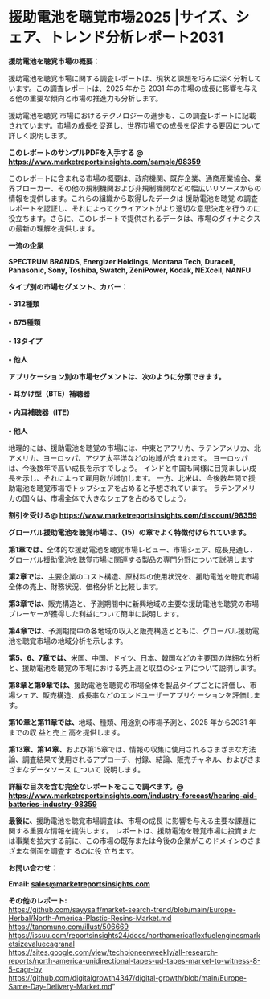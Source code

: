 # 援助電池を聴覚市場2025 |サイズ、シェア、トレンド分析レポート2031

<strong><b>援助電池を聴覚市場の概要：</b></strong>

援助電池を聴覚市場に関する調査レポートは、現状と課題を巧みに深く分析しています。この調査レポートは、2025 年から 2031 年の市場の成長に影響を与える他の重要な傾向と市場の推進力も分析します。

援助電池を聴覚 市場におけるテクノロジーの進歩も、この調査レポートに記載されています。市場の成長を促進し、世界市場での成長を促進する要因について詳しく説明します。

<strong>このレポートのサンプルPDFを入手する @ <a href=https://www.marketreportsinsights.com/sample/98359>https://www.marketreportsinsights.com/sample/98359</a></strong>

このレポートに含まれる市場の概要は、政府機関、既存企業、通商産業協会、業界ブローカー、その他の規制機関および非規制機関などの幅広いリソースからの情報を提供します。これらの組織から取得したデータは 援助電池を聴覚 の調査レポートを認証し、それによってクライアントがより適切な意思決定を行うのに役立ちます。さらに、このレポートで提供されるデータは、市場のダイナミクスの最新の理解を提供します。

<strong>一流の企業</strong>

<strong><b>SPECTRUM BRANDS, Energizer Holdings, Montana Tech, Duracell, Panasonic, Sony, Toshiba, Swatch, ZeniPower, Kodak, NEXcell, NANFU</b></strong>

<strong><b>タイプ別の市場セグメント、カバー：</b></strong>

<strong>• 312種類<br><br>• 675種類<br><br>• 13タイプ<br><br>• 他人</strong>

<strong><b>アプリケーション別の市場セグメントは、次のように分類できます。</b></strong>

<strong>• 耳かけ型（BTE）補聴器<br><br>• 内耳補聴器（ITE）<br><br>• 他人</strong>

 地理的には、援助電池を聴覚の市場には、中東とアフリカ、ラテンアメリカ、北アメリカ、ヨーロッパ、アジア太平洋などの地域が含まれます。 ヨーロッパは、今後数年で高い成長を示すでしょう。 インドと中国も同様に目覚ましい成長を示し、それによって雇用数が増加します。 一方、北米は、今後数年間で援助電池を聴覚市場でトップシェアを占めると予想されています。 ラテンアメリカの国々は、市場全体で大きなシェアを占めるでしょう。

<strong>割引を受ける@ <a href=https://www.marketreportsinsights.com/discount/98359>https://www.marketreportsinsights.com/discount/98359</a></strong>

<strong><b>グローバル援助電池を聴覚市場は、（15）の章でよく特徴付けられています。</b></strong>

<strong><b>第</b></strong><strong><b>1章では、</b></strong>全体的な援助電池を聴覚市場レビュー、市場シェア、成長見通し、グローバル援助電池を聴覚市場に関連する製品の専門分野について説明します

<strong><b>第2章では、</b></strong>主要企業のコスト構造、原材料の使用状況を、援助電池を聴覚市場全体の売上、財務状況、価格分析と比較します。

<strong><b>第3章では、</b></strong>販売構造と、予測期間中に新興地域の主要な援助電池を聴覚の市場プレーヤーが獲得した利益について簡単に説明します。

<strong><b>第4章では、</b></strong>予測期間中の各地域の収入と販売構造とともに、グローバル援助電池を聴覚市場の地域分析を示します。

<strong><b>第5、6、7章では、</b></strong>米国、中国、ドイツ、日本、韓国などの主要国の詳細な分析と、援助電池を聴覚の市場における売上高と収益のシェアについて説明します。

<strong><b>第8章と第9章では、</b></strong>援助電池を聴覚の市場全体を製品タイプごとに評価し、市場シェア、販売構造、成長率などのエンドユーザーアプリケーションを評価します。

<strong><b>第10章と第11章では、</b></strong>地域、種類、用途別の市場予測と、2025 年から2031 年までの収 益と売上 高を提供します。

<strong><b>第13章、第14章、</b></strong>および第15章では、情報の収集に使用されるさまざまな方法論、調査結果で使用されるアプローチ、付録、結論、販売チャネル、およびさまざまなデータソース について 説明します。

<strong>詳細な目次を含む完全なレポートをここで調べます。@ <a href=https://www.marketreportsinsights.com/industry-forecast/hearing-aid-batteries-industry-98359>https://www.marketreportsinsights.com/industry-forecast/hearing-aid-batteries-industry-98359</a></strong>

<strong><b>最後に、</b></strong>援助電池を聴覚市場調査は、市場の成長 に影響を</a>与える主要な課題に関する重要な情報を提供します。 レポートは、援助電池を聴覚市場に投資または事業を拡大する前に、この市場の既存または今後の企業がこのドメインのさまざまな側面を調査す るのに役 立ちます。

<strong><b>お問い合わせ：</b></strong>

<strong>Email: </strong><a href=mailto:sales@marketreportsinsights.com><strong>sales@marketreportsinsights.com</strong></a>

<strong>その他のレポート:</strong>
<br>
<a href=https://github.com/sayysaif/market-search-trend/blob/main/Europe-Herbal/North-America-Plastic-Resins-Market.md>https://github.com/sayysaif/market-search-trend/blob/main/Europe-Herbal/North-America-Plastic-Resins-Market.md</a>
<br>
<a href=https://tanomuno.com/illust/506669>https://tanomuno.com/illust/506669</a>
<br>
<a href=https://issuu.com/reportsinsights24/docs/northamericaflexfuelenginesmarketsizevaluecagranal>https://issuu.com/reportsinsights24/docs/northamericaflexfuelenginesmarketsizevaluecagranal</a>
<br>
<a href=https://sites.google.com/view/techpioneerweekly/all-research-reports/north-america-unidirectional-tapes-ud-tapes-market-to-witness-8-5-cagr-by>https://sites.google.com/view/techpioneerweekly/all-research-reports/north-america-unidirectional-tapes-ud-tapes-market-to-witness-8-5-cagr-by</a>
<br>
<a href=https://github.com/digitalgrowth4347/digital-growth/blob/main/Europe-Same-Day-Delivery-Market.md>https://github.com/digitalgrowth4347/digital-growth/blob/main/Europe-Same-Day-Delivery-Market.md</a>"

